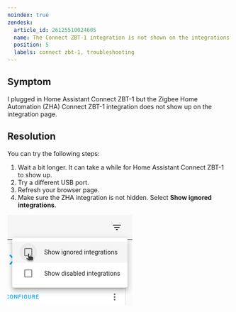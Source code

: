 ```yaml
---
noindex: true
zendesk:
  article_id: 26125510024605
  name: The Connect ZBT-1 integration is not shown on the integrations page
  position: 5
  labels: connect zbt-1, troubleshooting
---
```


## Symptom

I plugged in Home Assistant Connect&nbsp;ZBT-1 but the Zigbee Home Automation (ZHA) Connect&nbsp;ZBT-1 integration does not show up on the integration page.

## Resolution

You can try the following steps:

1. Wait a bit longer. It can take a while for Home Assistant Connect&nbsp;ZBT-1 to show up.
2. Try a different USB port.
3. Refresh your browser page.
4. Make sure the ZHA integration is not hidden. Select **Show ignored integrations**.

![Screenshot showing the option to show ignored integrations](/static/img/connect-zbt-1/conbee-migrate-zha-23.png)
